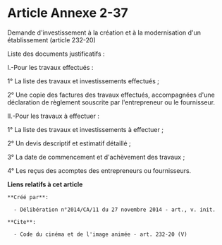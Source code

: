 # Article Annexe 2-37

Demande d'investissement à la création et à la modernisation d'un établissement (article 232-20) 

Liste des documents justificatifs : 

I.-Pour les travaux effectués : 

1° La liste des travaux et investissements effectués ; 

2° Une copie des factures des travaux effectués, accompagnées d'une déclaration de règlement souscrite par l'entrepreneur ou
le fournisseur. 

II.-Pour les travaux à effectuer : 

1° La liste des travaux et investissements à effectuer ; 

2° Un devis descriptif et estimatif détaillé ; 

3° La date de commencement et d'achèvement des travaux ; 

4° Les reçus des acomptes des entrepreneurs ou fournisseurs.

**Liens relatifs à cet article**

	**Créé par**:

	  - Délibération n°2014/CA/11 du 27 novembre 2014 - art., v. init.

	**Cite**:

	  - Code du cinéma et de l'image animée - art. 232-20 (V)
